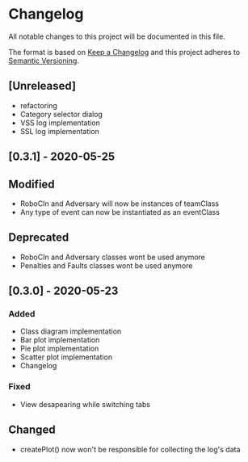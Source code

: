 
# Changelog
All notable changes to this project will be documented in this file.
 
The format is based on [Keep a Changelog](http://keepachangelog.com/)
and this project adheres to [Semantic Versioning](http://semver.org/).

## [Unreleased]
- refactoring
- Category selector dialog
- VSS log implementation
- SSL log implementation

## [0.3.1] - 2020-05-25

## Modified

- RoboCIn and Adversary will now be instances of teamClass
- Any type of event can now be instantiated as an eventClass

## Deprecated

- RoboCIn and Adversary classes wont be used anymore
- Penalties and Faults classes wont be used anymore

## [0.3.0] - 2020-05-23
 
### Added
 
- Class diagram implementation
- Bar plot implementation
- Pie plot implementation
- Scatter plot implementation
- Changelog

### Fixed
  
- View desapearing while switching tabs

## Changed

- createPlot() now won't be responsible for collecting the log's data
